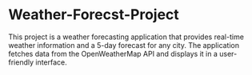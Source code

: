 # Weather-Forecst-Project
This project is a weather forecasting application that provides real-time weather information and a 5-day forecast for any city. The application fetches data from the OpenWeatherMap API and displays it in a user-friendly interface.
